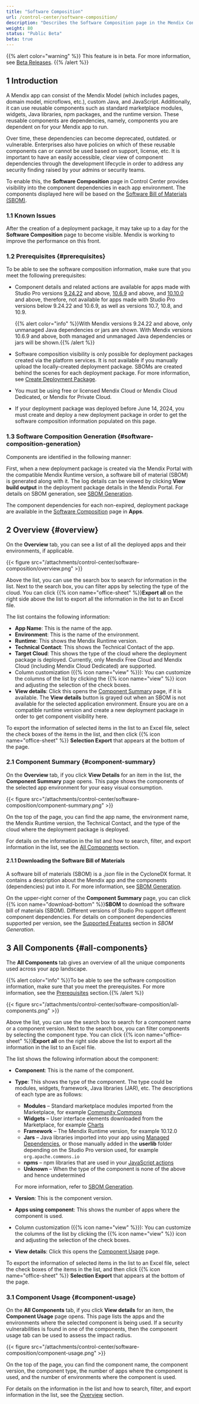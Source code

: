 ```yaml
---
title: "Software Composition"
url: /control-center/software-composition/
description: "Describes the Software Composition page in the Mendix Control Center."
weight: 80
status: "Public Beta"
beta: true
---
```


{{% alert color="warning" %}}
This feature is in beta. For more information, see [Beta Releases](/releasenotes/beta-features/). 
{{% /alert %}}

## 1 Introduction

A Mendix app can consist of the Mendix Model (which includes pages, domain model, microflows, etc.), custom Java, and JavaScript. Additionally, it can use reusable components such as standard marketplace modules, widgets, Java libraries, npm packages, and the runtime version. These reusable components are dependencies, namely, components you are dependent on for your Mendix app to run.  

Over time, these dependencies can become deprecated, outdated. or vulnerable. Enterprises also have policies on which of these reusable components can or cannot be used based on support, license, etc. It is important to have an easily accessible, clear view of component dependencies through the development lifecycle in order to address any security finding raised by your admins or security teams.

To enable this, the **Software Composition** page in Control Center provides visibility into the component dependencies in each app environment. The components displayed here will be based on the [Software Bill of Materials (SBOM)](/refguide/sbom-generation/).

### 1.1 Known Issues

After the creation of a deployment package, it may take up to a day for the **Software Composition** page to become visible. Mendix is working to improve the performance on this front.

### 1.2 Prerequisites {#prerequisites}

To be able to see the software composition information, make sure that you meet the following prerequisites:

* Component details and related actions are available for apps made with Studio Pro versions [9.24.22](/releasenotes/studio-pro/9.24/#92422) and above, [10.6.9](/releasenotes/studio-pro/10.6/#1069) and above, and [10.10.0](/releasenotes/studio-pro/10.10/#10100) and above, therefore, not available for apps made with Studio Pro versions below 9.24.22 and 10.6.9, as well as versions 10.7, 10.8, and 10.9.

  {{% alert color="info" %}}With Mendix versions 9.24.22 and above, only unmanaged Java dependencies or jars are shown. With Mendix versions 10.6.9 and above, both managed and unmanaged Java dependencies or jars will be shown.{{% /alert %}}

* Software composition visibility is only possible for deployment packages created via the platform services. It is not available if you manually upload the locally-created deployment package. SBOMs are created behind the scenes for each deployment package. For more information, see [Create Deployment Package](/refguide/create-deployment-package-dialog/).

* You must be using free or licensed Mendix Cloud or Mendix Cloud Dedicated, or Mendix for Private Cloud. 

* If your deployment package was deployed before June 14, 2024, you must create and deploy a new deployment package in order to get the software composition information populated on this page.

### 1.3 Software Composition Generation {#software-composition-generation}

Components are identified in the following manner:

First, when a new deployment package is created via the Mendix Portal with the compatible Mendix Runtime version, a software bill of material (SBOM) is generated along with it. The log details can be viewed by clicking **View build output** in the deployment package details in the Mendix Portal. For details on SBOM generation, see [SBOM Generation](/refguide/sbom-generation/).

The component dependencies for each non-expired, deployment package are available in the [Software Composition](/developerportal/deploy/software-composition/) page in **Apps**. 

## 2 Overview {#overview}

On the **Overview** tab, you can see a list of all the deployed apps and their environments, if applicable.

{{< figure src="/attachments/control-center/software-composition/overview.png" >}}

Above the list, you can use the search box to search for information in the list. Next to the search box, you can filter apps by selecting the type of the cloud. You can click {{% icon name="office-sheet" %}}**Export all** on the right side above the list to export all the information in the list to an Excel file.

The list contains the following information:

* **App Name**: This is the name of the app.
* **Environment**: This is the name of the environment.
* **Runtime**: This shows the Mendix Runtime version.
* **Technical Contact**: This shows the Technical Contact of the app.
* **Target Cloud**: This shows the type of the cloud where the deployment package is deployed. Currently, only Mendix Free Cloud and Mendix Cloud (including Mendix Cloud Dedicated) are supported.
* Column customization ({{% icon name="view" %}}): You can customize the columns of the list by clicking the {{% icon name="view" %}} icon and adjusting the selection of the check boxes.
* **View details**: Click this opens the [Component Summary](#component-summary) page, if it is available. The **View details** button is grayed out when an SBOM is not available for the selected application environment. Ensure you are on a compatible runtime version and create a new deployment package in order to get component visibility here.

To export the information of selected items in the list to an Excel file, select the check boxes of the items in the list, and then click {{% icon name="office-sheet" %}} **Selection Export** that appears at the bottom of the page.

### 2.1 Component Summary {#component-summary}

On the **Overview** tab, if you click **View Details** for an item in the list, the **Component Summary** page opens. This page shows the components of the selected app environment for your easy visual consumption.

{{< figure src="/attachments/control-center/software-composition/component-summary.png" >}}

On the top of the page, you can find the app name, the environment name, the Mendix Runtime version, the Technical Contact, and the type of the cloud where the deployment package is deployed.

For details on the information in the list and how to search, filter, and export information in the list, see the [All Components](#all-components) section.

#### 2.1.1 Downloading the Software Bill of Materials

A software bill of materials (SBOM) is a *.json* file in the CycloneDX format. It contains a description about the Mendix app and the components (dependencies) put into it. For more information, see [SBOM Generation](/refguide/sbom-generation/).

On the upper-right corner of the **Component Summary** page, you can click {{% icon name="download-bottom" %}}**SBOM** to download the software bill of materials (SBOM). Different versions of Studio Pro support different component dependencies. For details on component dependencies supported per version, see the [Supported Features](/refguide/sbom-generation/#supported-features) section in *SBOM Generation*.

## 3 All Components {#all-components}

The **All Components** tab gives an overview of all the unique components used across your app landscape. 

{{% alert color="info" %}}To be able to see the software composition information, make sure that you meet the prerequisites. For more information, see the [Prerequisites](#prerequisites) section.{{% /alert %}}

{{< figure src="/attachments/control-center/software-composition/all-components.png" >}}

Above the list, you can use the search box to search for a component name or a component version. Next to the search box, you can filter components by selecting the component type. You can click {{% icon name="office-sheet" %}}**Export all** on the right side above the list to export all the information in the list to an Excel file.

The list shows the following information about the component:

* **Component**: This is the name of the component.

*  **Type**: This shows the type of the component. The type could be modules, widgets, framework, Java libraries (JAR), etc. The descriptions of each type are as follows:
   
    * **Modules** – Standard marketplace modules imported from the Marketplace, for example [Community Commons](https://marketplace.mendix.com/link/component/170)
    * **Widgets** – User interface elements downloaded from the Marketplace, for example [Charts](https://marketplace.mendix.com/link/component/105695)
    * **Framework** – The Mendix Runtime version, for example 10.12.0
    * **Jars** – Java libraries imported into your app using [Managed Dependencies](/refguide/managed-dependencies/), or those manually added in the **userlib** folder depending on the Studio Pro version used, for example `org.apache.commons.io`
    * **npms** – npm libraries that are used in your [JavaScript actions](/refguide/javascript-actions/)
    * **Unknown** – When the type of the component is none of the above and hence undetermined
    
    For more information, refer to [SBOM Generation](/refguide/sbom-generation/).
    
* **Version**: This is the component version.

* **Apps using component**: This shows the number of apps where the component is used.

* Column customization ({{% icon name="view" %}}): You can customize the columns of the list by clicking the {{% icon name="view" %}} icon and adjusting the selection of the check boxes.

* **View details**: Click this opens the [Component Usage](#component-usage) page.

To export the information of selected items in the list to an Excel file, select the check boxes of the items in the list, and then click {{% icon name="office-sheet" %}} **Selection Export** that appears at the bottom of the page.

### 3.1 Component Usage {#component-usage}

On the **All Components** tab, if you click **View details** for an item, the **Component Usage** page opens. This page lists the apps and the environments where the selected component is being used. If a security vulnerabilities is found in one of the components, then the component usage tab can be used to assess the impact radius.

{{< figure src="/attachments/control-center/software-composition/component-usage.png" >}}

On the top of the page, you can find the component name, the component version, the component type, the number of apps where the component is used, and the number of environments where the component is used.

For details on the information in the list and how to search, filter, and export information in the list, see the [Overview](#overview) section.

